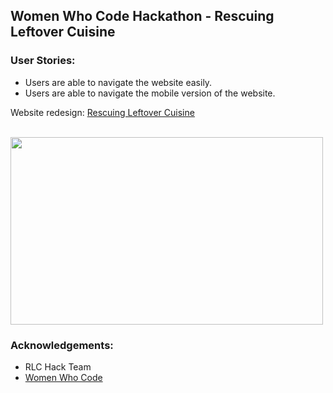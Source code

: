 ## Women Who Code Hackathon - Rescuing Leftover Cuisine

### User Stories: 
- Users are able to navigate the website easily.
- Users are able to navigate the mobile version of the website.

Website redesign: <a href="http://rlc-wwcode.herokuapp.com/">Rescuing Leftover Cuisine</a>

<br> 
<img src="http://i1369.photobucket.com/albums/ag238/sugarcoder/Site_zpskgt5lcfy.jpg" height="300" width="500">


### Acknowledgements: 
- RLC Hack Team
- <a href="https://www.womenwhocode.com/">Women Who Code</a>
